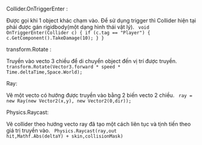 Collider.OnTriggerEnter : 

Được gọi khi 1 object khác chạm vào. Để sử dụng trigger thì Collider hiện tại phải được gán rigidbody(một dạng hình thái vật lý).
<code>
void OnTriggerEnter(Collider c) {
	if (c.tag == "Player") {
		c.GetComponent<Entity>().TakeDamage(10);
	}
}
</code>


transform.Rotate :

Truyền vào vecto 3 chiều để di chuyển object đến vị trí được truyền.
<code>
transform.Rotate(Vector3.forward * speed * Time.deltaTime,Space.World);
</code>


Ray:

Vẽ một vecto có hướng được truyền vào bằng 2 biến vecto 2 chiều.
<code>
ray = new Ray(new Vector2(x,y), new Vector2(0,dir));
</code>


Physics.Raycast:

Vẽ collider theo hướng vecto ray đã tạo một cách liên tục và tịnh tiến theo giá trị truyền vào.
<code>
Physics.Raycast(ray,out hit,Mathf.Abs(deltaY) + skin,collisionMask)
</code>

